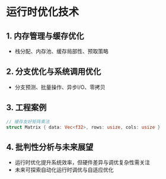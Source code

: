 # 运行时优化技术

## 1. 内存管理与缓存优化

- 栈分配、内存池、缓存局部性、预取策略

## 2. 分支优化与系统调用优化

- 分支预测、批量操作、异步I/O、零拷贝

## 3. 工程案例

```rust
// 缓存友好矩阵乘法
struct Matrix { data: Vec<f32>, rows: usize, cols: usize }
```

## 4. 批判性分析与未来展望

- 运行时优化提升系统效率，但硬件差异与调优复杂性需关注
- 未来可探索自动化运行时调优与自适应优化

